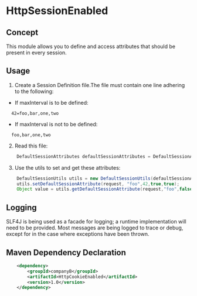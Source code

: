 # HttpSessionEnabled

## Concept
This module allows you to define and access attributes that should be present in every session.

## Usage
1. Create a Session Definition file.The file must contain one line adhering to the following:
  * If maxInterval is to be defined:
  ```
    42=foo,bar,one,two
  ```
  * If maxInterval is not to be defined:
  ```
    foo,bar,one,two
   ```
2. Read this file:
```java
    DefaultSessionAttributes defaultSessionAttributes = DefaultSessionAttributesReader.readDefaultSessionAttributes("foo.properties");
```
3. Use the utils to set and get these attributes:

```java
    DefaultSessionUtils utils = new DefaultSessionUtils(defaultSessionAttributes);
    utils.setDefaultSessionAttribute(request, "foo",42,true,true);
    Object value = utils.getDefaultSessionAttribute(request,"foo",false);
```
## Logging
SLF4J is being used as a facade for logging; a runtime implementation will need to be provided.
Most messages are being logged to trace or debug, except for in the case where exceptions have been thrown.

## Maven Dependency Declaration
```xml
    <dependency>
        <groupId>companyB</groupId>
        <artifactId>HttpCookieEnabled</artifactId>
        <version>1.0</version>
    </dependency>
```

